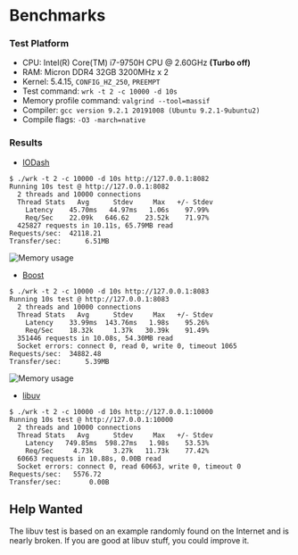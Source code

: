 Benchmarks
=========

### Test Platform
- CPU: Intel(R) Core(TM) i7-9750H CPU @ 2.60GHz **(Turbo off)**
- RAM: Micron DDR4 32GB 3200MHz x 2
- Kernel: 5.4.15, `CONFIG_HZ_250`, `PREEMPT`
- Test command: `wrk -t 2 -c 10000 -d 10s`
- Memory profile command: `valgrind --tool=massif`
- Compiler: `gcc version 9.2.1 20191008 (Ubuntu 9.2.1-9ubuntu2)`
- Compile flags: `-O3 -march=native`

### Results
- [IODash](./IODash_HTTP.cpp)
```
$ ./wrk -t 2 -c 10000 -d 10s http://127.0.0.1:8082
Running 10s test @ http://127.0.0.1:8082
  2 threads and 10000 connections
  Thread Stats   Avg      Stdev     Max   +/- Stdev
    Latency    45.70ms   44.97ms   1.06s    97.99%
    Req/Sec    22.09k   646.62    23.52k    71.97%
  425827 requests in 10.11s, 65.79MB read
Requests/sec:  42118.21
Transfer/sec:      6.51MB
```

![Memory usage](https://user-images.githubusercontent.com/34613827/81383314-6feea000-9142-11ea-949a-653d14d9afc2.png)

- [Boost](./boost_HTTP.cpp)
```
$ ./wrk -t 2 -c 10000 -d 10s http://127.0.0.1:8083 
Running 10s test @ http://127.0.0.1:8083
  2 threads and 10000 connections
  Thread Stats   Avg      Stdev     Max   +/- Stdev
    Latency    33.99ms  143.76ms   1.98s    95.26%
    Req/Sec    18.32k     1.37k   30.39k    91.49%
  351446 requests in 10.08s, 54.30MB read
  Socket errors: connect 0, read 0, write 0, timeout 1065
Requests/sec:  34882.48
Transfer/sec:      5.39MB
```

![Memory usage](https://user-images.githubusercontent.com/34613827/81383650-ed1a1500-9142-11ea-9a58-e79c8b1c6b15.png)

- [libuv](./libuv_HTTP.c)
```
$ ./wrk -t 2 -c 10000 -d 10s http://127.0.0.1:10000
Running 10s test @ http://127.0.0.1:10000
  2 threads and 10000 connections
  Thread Stats   Avg      Stdev     Max   +/- Stdev
    Latency   749.85ms  598.27ms   1.98s    53.53%
    Req/Sec     4.73k     3.27k   11.73k    77.42%
  60663 requests in 10.88s, 0.00B read
  Socket errors: connect 0, read 60663, write 0, timeout 0
Requests/sec:   5576.72
Transfer/sec:       0.00B
```


## Help Wanted

The libuv test is based on an example randomly found on the Internet and is nearly broken. If you are good at libuv stuff, you could improve it.